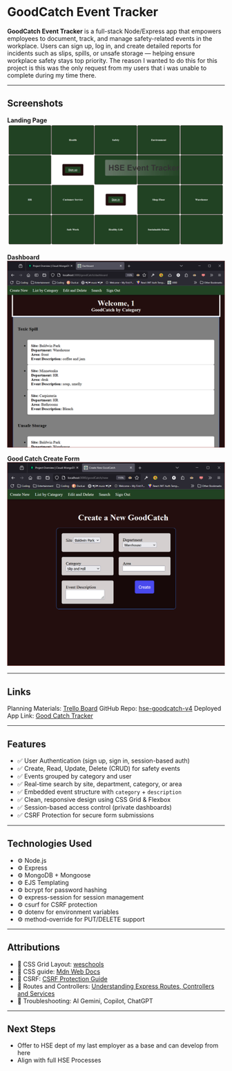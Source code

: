 # GoodCatch Event Tracker

**GoodCatch Event Tracker** is a full-stack Node/Express app that empowers employees to document, track, and manage safety-related events in the workplace. 
Users can sign up, log in, and create detailed reports for incidents such as slips, spills, or unsafe storage — helping ensure workplace safety stays top priority.
The reason I  wanted to do this for this project is this was the only request from my users that i was unable to complete during my time there. 


---

## Screenshots
**Landing Page**
![GoodCatch SingIn/SignUp](public/assets/signIn-Up.png)

**Dashboard**
![GoodCatch Dashboard](public/assets/dashboard.png)

**Good Catch Create Form**
![Create Form](public/assets/create-form.png)

---
## Links

Planning Materials: [Trello Board](https://trello.com/b/s65fbdIK/hse-good-catch-tracker)
GitHub Repo: [hse-goodcatch-v4](https://github.com/kjwagner613/hse-goodcatch-v4)
Deployed App Link: [Good Catch Tracker](https://hse-goodcatch-tracker-a52f04b138c7.herokuapp.com/)

---

## Features

- ✅ User Authentication (sign up, sign in, session-based auth)
- ✅ Create, Read, Update, Delete (CRUD) for safety events
- ✅ Events grouped by category and user
- ✅ Real-time search by site, department, category, or area
- ✅ Embedded event structure with `category` + `description`
- ✅ Clean, responsive design using CSS Grid & Flexbox
- ✅ Session-based access control (private dashboards)
- ✅ CSRF Protection for secure form submissions

---

## Technologies Used

- ⚙️ Node.js
- ⚙️ Express
- ⚙️ MongoDB + Mongoose
- ⚙️ EJS Templating
- ⚙️ bcrypt for password hashing
- ⚙️ express-session for session management
- ⚙️ csurf for CSRF protection
- ⚙️ dotenv for environment variables
- ⚙️ method-override for PUT/DELETE support

---

## Attributions

-  🎉 CSS Grid Layout: [weschools](https://www.w3schools.com/css/css_grid.asp)
- 🎉 CSS guide: [Mdn Web Docs](https://developer.mozilla.org/en-US/docs/Web/CSS)
- 🎉 CSRF: [CSRF Protection Guide](https://www.stackhawk.com/blog/node-js-csrf-protection-guide-examples-and-how-to-enable-it/)
- 🎉 Routes and Controllers: [Understanding Express Routes, Controllers and Services](https://dev.to/hakimmohamed/understanding-express-routes-controllers-and-services-a-beginners-guide-nodejs-tutorial-part-12-2cd4)
- 🎉 Troubleshooting: AI Gemini, Copilot, ChatGPT

--- 

## Next Steps

- Offer to HSE dept of my last employer as a base and can develop from here
- Align with full HSE Processes

